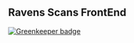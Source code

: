## Ravens Scans FrontEnd

[![Greenkeeper badge](https://badges.greenkeeper.io/dvaJi/ReaderFront.svg)](https://greenkeeper.io/)
